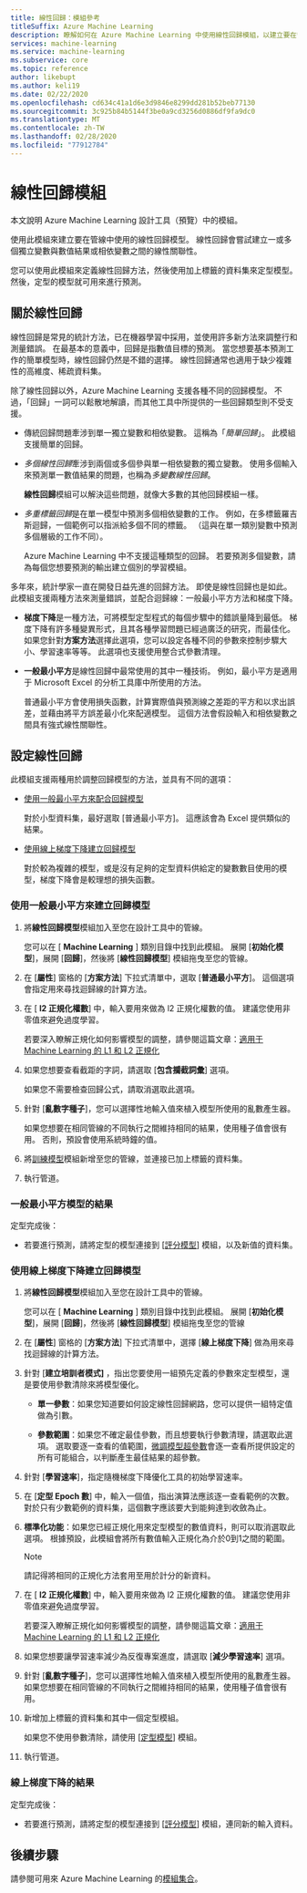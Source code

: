 ```yaml
---
title: 線性回歸：模組參考
titleSuffix: Azure Machine Learning
description: 瞭解如何在 Azure Machine Learning 中使用線性回歸模組，以建立要在管線中使用的線性回歸模型。
services: machine-learning
ms.service: machine-learning
ms.subservice: core
ms.topic: reference
author: likebupt
ms.author: keli19
ms.date: 02/22/2020
ms.openlocfilehash: cd634c41a1d6e3d9846e8299dd281b52beb77130
ms.sourcegitcommit: 3c925b84b5144f3be0a9cd3256d0886df9fa9dc0
ms.translationtype: MT
ms.contentlocale: zh-TW
ms.lasthandoff: 02/28/2020
ms.locfileid: "77912784"
---
```

# <a name="linear-regression-module"></a>線性回歸模組
本文說明 Azure Machine Learning 設計工具（預覽）中的模組。

使用此模組來建立要在管線中使用的線性回歸模型。  線性回歸會嘗試建立一或多個獨立變數與數值結果或相依變數之間的線性關聯性。 

您可以使用此模組來定義線性回歸方法，然後使用加上標籤的資料集來定型模型。 然後，定型的模型就可用來進行預測。

## <a name="about-linear-regression"></a>關於線性回歸

線性回歸是常見的統計方法，已在機器學習中採用，並使用許多新方法來調整行和測量錯誤。 在最基本的意義中，回歸是指數值目標的預測。 當您想要基本預測工作的簡單模型時，線性回歸仍然是不錯的選擇。 線性回歸通常也適用于缺少複雜性的高維度、稀疏資料集。

除了線性回歸以外，Azure Machine Learning 支援各種不同的回歸模型。 不過，「回歸」一詞可以鬆散地解讀，而其他工具中所提供的一些回歸類型則不受支援。

+ 傳統回歸問題牽涉到單一獨立變數和相依變數。 這稱為「*簡單回歸*」。  此模組支援簡單的回歸。

+ *多個線性回歸*牽涉到兩個或多個參與單一相依變數的獨立變數。 使用多個輸入來預測單一數值結果的問題，也稱為*多變數線性回歸*。

    **線性回歸**模組可以解決這些問題，就像大多數的其他回歸模組一樣。

+ *多重標籤回歸*是在單一模型中預測多個相依變數的工作。 例如，在多標籤羅吉斯迴歸，一個範例可以指派給多個不同的標籤。 （這與在單一類別變數中預測多個層級的工作不同）。

    Azure Machine Learning 中不支援這種類型的回歸。 若要預測多個變數，請為每個您想要預測的輸出建立個別的學習模組。

多年來，統計學家一直在開發日益先進的回歸方法。 即使是線性回歸也是如此。 此模組支援兩種方法來測量錯誤，並配合迴歸線：一般最小平方方法和梯度下降。

- **梯度下降**是一種方法，可將模型定型程式的每個步驟中的錯誤量降到最低。 梯度下降有許多種變異形式，且其各種學習問題已經過廣泛的研究，而最佳化。 如果您針對**方案方法**選擇此選項，您可以設定各種不同的參數來控制步驟大小、學習速率等等。 此選項也支援使用整合式參數清理。

- **一般最小平方**是線性回歸中最常使用的其中一種技術。 例如，最小平方是適用于 Microsoft Excel 的分析工具庫中所使用的方法。

    普通最小平方會使用損失函數，計算實際值與預測線之差距的平方和以求出誤差，並藉由將平方誤差最小化來配適模型。 這個方法會假設輸入和相依變數之間具有強式線性關聯性。

## <a name="configure-linear-regression"></a>設定線性回歸

此模組支援兩種用於調整回歸模型的方法，並具有不同的選項：

+ [使用一般最小平方來配合回歸模型](#create-a-regression-model-using-ordinary-least-squares)

    對於小型資料集，最好選取 [普通最小平方]。 這應該會為 Excel 提供類似的結果。
    
+ [使用線上梯度下降建立回歸模型](#create-a-regression-model-using-online-gradient-descent)

    對於較為複雜的模型，或是沒有足夠的定型資料供給定的變數數目使用的模型，梯度下降會是較理想的損失函數。

### <a name="create-a-regression-model-using-ordinary-least-squares"></a>使用一般最小平方來建立回歸模型

1. 將**線性回歸模型**模組加入至您在設計工具中的管線。

    您可以在 [ **Machine Learning** ] 類別目錄中找到此模組。 展開 [**初始化模型**]，展開 [**回歸**]，然後將 [**線性回歸模型**] 模組拖曳至您的管線。

2. 在 [**屬性**] 窗格的 [**方案方法**] 下拉式清單中，選取 [**普通最小平方**]。 這個選項會指定用來尋找迴歸線的計算方法。

3. 在 [ **l2 正規化權數**] 中，輸入要用來做為 l2 正規化權數的值。 建議您使用非零值來避免過度學習。

     若要深入瞭解正規化如何影響模型的調整，請參閱這篇文章：[適用于 Machine Learning 的 L1 和 L2 正規化](https://msdn.microsoft.com/magazine/dn904675.aspx)

4. 如果您想要查看截距的字詞，請選取 [**包含攔截詞彙**] 選項。

    如果您不需要檢查回歸公式，請取消選取此選項。

5. 針對 [**亂數字種子**]，您可以選擇性地輸入值來植入模型所使用的亂數產生器。

    如果您想要在相同管線的不同執行之間維持相同的結果，使用種子值會很有用。 否則，預設會使用系統時鐘的值。


7. 將[訓練模型](./train-model.md)模組新增至您的管線，並連接已加上標籤的資料集。

8. 執行管道。

### <a name="results-for-ordinary-least-squares-model"></a>一般最小平方模型的結果

定型完成後：


+ 若要進行預測，請將定型的模型連接到 [[評分模型](./score-model.md)] 模組，以及新值的資料集。 


### <a name="create-a-regression-model-using-online-gradient-descent"></a>使用線上梯度下降建立回歸模型

1. 將**線性回歸模型**模組加入至您在設計工具中的管線。

    您可以在 [ **Machine Learning** ] 類別目錄中找到此模組。 展開 [**初始化模型**]，展開 [**回歸**]，然後將 [**線性回歸模型**] 模組拖曳至您的管線

2. 在 [**屬性**] 窗格的 [**方案方法**] 下拉式清單中，選擇 [**線上梯度下降**] 做為用來尋找迴歸線的計算方法。

3. 針對 [**建立培訓者模式]** ，指出您要使用一組預先定義的參數來定型模型，還是要使用參數清除來將模型優化。

    + **單一參數**：如果您知道要如何設定線性回歸網路，您可以提供一組特定值做為引數。
    
    + **參數範圍**：如果您不確定最佳參數，而且想要執行參數清理，請選取此選項。 選取要逐一查看的值範圍，[微調模型超參數](tune-model-hyperparameters.md)會逐一查看所提供設定的所有可能組合，以判斷產生最佳結果的超參數。  

   
4. 針對 [**學習速率**]，指定隨機梯度下降優化工具的初始學習速率。

5. 在 [**定型 Epoch 數**] 中，輸入一個值，指出演算法應該逐一查看範例的次數。 對於只有少數範例的資料集，這個數字應該要大到能夠達到收斂為止。

6. **標準化功能**：如果您已經正規化用來定型模型的數值資料，則可以取消選取此選項。 根據預設，此模組會將所有數值輸入正規化為介於0到1之間的範圍。

    > [!NOTE]
    > 
    > 請記得將相同的正規化方法套用至用於計分的新資料。

7. 在 [ **l2 正規化權數**] 中，輸入要用來做為 l2 正規化權數的值。 建議您使用非零值來避免過度學習。

    若要深入瞭解正規化如何影響模型的調整，請參閱這篇文章：[適用于 Machine Learning 的 L1 和 L2 正規化](https://msdn.microsoft.com/magazine/dn904675.aspx)


9. 如果您想要讓學習速率減少為反復專案進度，請選取 [**減少學習速率**] 選項。  

10. 針對 [**亂數字種子**]，您可以選擇性地輸入值來植入模型所使用的亂數產生器。 如果您想要在相同管線的不同執行之間維持相同的結果，使用種子值會很有用。


12. 新增加上標籤的資料集和其中一個定型模組。

    如果您不使用參數清除，請使用 [[定型模型](train-model.md)] 模組。

13. 執行管道。

### <a name="results-for-online-gradient-descent"></a>線上梯度下降的結果

定型完成後：

+ 若要進行預測，請將定型的模型連接到 [[評分模型](./score-model.md)] 模組，連同新的輸入資料。


## <a name="next-steps"></a>後續步驟

請參閱可用來 Azure Machine Learning 的[模組集合](module-reference.md)。 